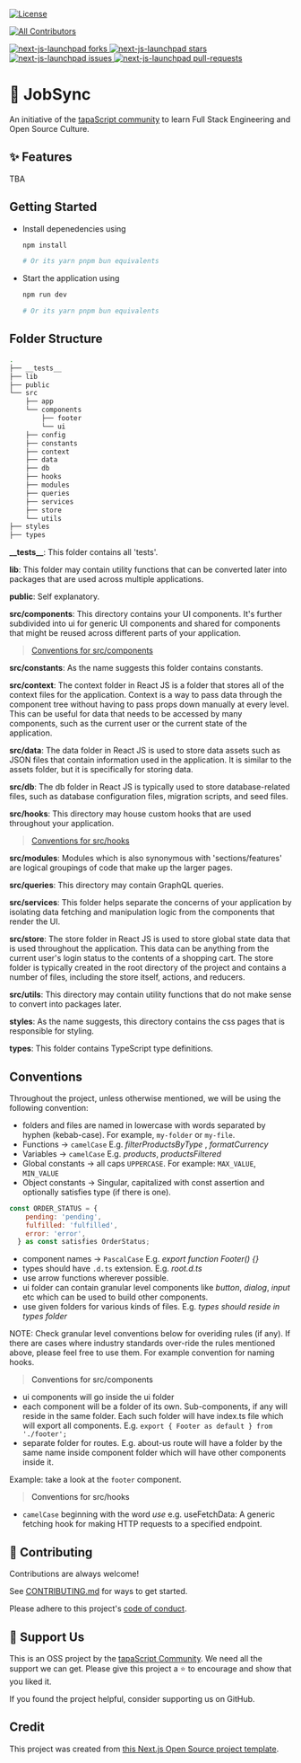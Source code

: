 <a href="https://github.com/tapascript/jobsync/blob/master/LICENSE" target="blank"><img src="https://img.shields.io/github/license/tapascript/jobsync?style=flat-square" alt="License" /></a>
<!-- ALL-CONTRIBUTORS-BADGE:START - Do not remove or modify this section -->
[![All Contributors](https://img.shields.io/badge/all_contributors-6-orange.svg?style=flat-square)](#contributors-)
<!-- ALL-CONTRIBUTORS-BADGE:END -->
<a href="https://github.com/tapascript/jobsync/fork" target="blank">
<img src="https://img.shields.io/github/forks/tapascript/jobsync?style=flat-square" alt="next-js-launchpad forks"/>
</a>
<a href="https://github.com/tapascript/jobsync/stargazers" target="blank">
<img src="https://img.shields.io/github/stars/tapascript/jobsync?style=flat-square" alt="next-js-launchpad stars"/>
</a>
<a href="https://github.com/tapascript/jobsync/issues" target="blank">
<img src="https://img.shields.io/github/issues/tapascript/jobsync?style=flat-square" alt="next-js-launchpad issues"/>
</a>
<a href="https://github.com/tapascript/jobsync/pulls" target="blank">
<img src="https://img.shields.io/github/issues-pr/tapascript/jobsync?style=flat-square" alt="next-js-launchpad pull-requests"/>
</a>

# 🚀 JobSync

An initiative of the [tapaScript community](https://youtube.com/@tapasadhikary) to learn Full Stack Engineering and Open Source Culture.

## ✨ Features
TBA

## Getting Started

- Install depenedencies using
  ```bash
  npm install

  # Or its yarn pnpm bun equivalents
  ```

- Start the application using
  ```bash
  npm run dev

  # Or its yarn pnpm bun equivalents
  ```
<!-- Project should be public for the above command to work -->

## Folder Structure

```bash
.
├── __tests__
├── lib
├── public
└── src
    ├── app
    └── components
        ├── footer
        └── ui
    ├── config
    ├── constants
    ├── context
    ├── data
    ├── db
    ├── hooks
    ├── modules
    ├── queries
    ├── services
    ├── store
    └── utils
├── styles
├── types
```

**\_\_tests\_\_**: This folder contains all 'tests'.

**lib**: This folder may contain utility functions that can be converted later into packages that are used across multiple applications.

**public**: Self explanatory.

**src/components**: This directory contains your UI components. It's further subdivided into ui for generic UI components and shared for components that might be reused across different parts of your application.

> [Conventions for src/components](#convention)

**src/constants**: As the name suggests this folder contains constants.

**src/context**: The context folder in React JS is a folder that stores all of the context files for the application. Context is a way to pass data through the component tree without having to pass props down manually at every level. This can be useful for data that needs to be accessed by many components, such as the current user or the current state of the application.

**src/data**: The data folder in React JS is used to store data assets such as JSON files that contain information used in the application. It is similar to the assets folder, but it is specifically for storing data.

**src/db**: The db folder in React JS is typically used to store database-related files, such as database configuration files, migration scripts, and seed files.

**src/hooks**: This directory may house custom hooks that are used throughout your application.

> [Conventions for src/hooks](#convention2)

**src/modules**: Modules which is also synonymous with 'sections/features' are logical groupings of code that make up the larger pages.

**src/queries**: This directory may contain GraphQL queries.

**src/services**: This folder helps separate the concerns of your application by isolating data fetching and manipulation logic from the components that render the UI.

**src/store**: The store folder in React JS is used to store global state data that is used throughout the application. This data can be anything from the current user's login status to the contents of a shopping cart. The store folder is typically created in the root directory of the project and contains a number of files, including the store itself, actions, and reducers.

**src/utils**: This directory may contain utility functions that do not make sense to convert into packages later.

**styles**: As the name suggests, this directory contains the css pages that is responsible for styling.

**types**: This folder contains TypeScript type definitions.

## Conventions

Throughout the project, unless otherwise mentioned, we will be using the following convention:

- folders and files are named in lowercase with words separated by hyphen (kebab-case). For example, `my-folder` or `my-file`.
- Functions -> `camelCase` E.g. _filterProductsByType_ , _formatCurrency_
- Variables -> `camelCase` E.g. _products_, _productsFiltered_
- Global constants -> all caps `UPPERCASE`. For example: `MAX_VALUE`, `MIN_VALUE`
- Object constants -> Singular, capitalized with const assertion and optionally satisfies type (if there is one).

```js
const ORDER_STATUS = {
    pending: 'pending',
    fulfilled: 'fulfilled',
    error: 'error',
  } as const satisfies OrderStatus;
```

- component names -> `PascalCase` E.g. _export function Footer() {}_
- types should have `.d.ts` extension. E.g. _root.d.ts_
- use arrow functions wherever possible.
- ui folder can contain granular level components like _button_, _dialog_, _input_ etc which can be used to build other components.
- use given folders for various kinds of files. E.g. _types should reside in types folder_

NOTE: Check granular level conventions below for overiding rules (if any). If there are cases where industry standards over-ride the rules mentioned above, please feel free to use them. For example convention for naming hooks.

> <a id="convention">Conventions for src/components</a>

- ui components will go inside the ui folder
- each component will be a folder of its own. Sub-components, if any will reside in the same folder. Each such folder will have index.ts file which will export all components. E.g. `export { Footer as default } from './footer';`
- separate folder for routes. E.g. about-us route will have a folder by the same name inside component folder which will have other components inside it.

Example: take a look at the `footer` component.

> <a id="convention2">Conventions for src/hooks</a>

- `camelCase` beginning with the word _use_ e.g. useFetchData: A generic fetching hook for making HTTP requests to a specified endpoint.

## 🤝 Contributing

Contributions are always welcome!

See [CONTRIBUTING.md](https://github.com/tapascript/jobsync/blob/main/CONTRIBUTING.md) for ways to get started.

Please adhere to this project's [code of conduct](https://github.com/tapascript/jobsync/blob/main/CODE_OF_CONDUCT.md).

## 🙏 Support Us

This is an OSS project by the [tapaScript Community](https://youtube.com/@tapasadhikary). We need all the support we can get. Please give this project a ⭐️ to encourage and show that you liked it.

If you found the project helpful, consider supporting us on GitHub.

## Credit
This project was created from [this Next.js Open Source project template](https://github.com/CreoWis/next-js-launchpad).



